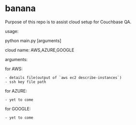 # banana
Purpose of this repo is to assist cloud setup for Couchbase QA.

usage:

python main.py <cloud name> [arguments]

cloud name: AWS,AZURE,GOOGLE

arguments:

for AWS:

    - details file(output of `aws ec2 describe-instances`)
    - ssh key file path

for AZURE:

    - yet to come

for GOOGLE:

    - yet to come